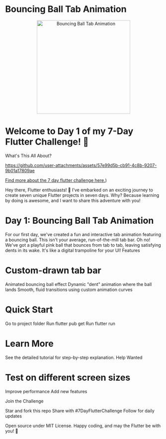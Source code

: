 # Bouncing Ball Tab Animation
<p align="center">
  <img src="https://media3.giphy.com/media/v1.Y2lkPTc5MGI3NjExZHdob3B6azk3djgybzFrMmtncmY5OTYzbWZtb3duMjM5YXQ0bXJkbyZlcD12MV9pbnRlcm5hbF9naWZfYnlfaWQmY3Q9Zw/2tjSKFU9iT81zbWU9F/giphy.gif" alt="Bouncing Ball Tab Animation" width="300">
</p>

# Welcome to Day 1 of my 7-Day Flutter Challenge! 🚀
What's This All About?


https://github.com/user-attachments/assets/57e99d5b-cb91-4c8b-9207-9b01a17809ae



[Find more about the 7 day flutter challenge here.](https://codinglollypop.medium.com/7-days-of-flutter-fun-a-visual-journey-through-animations-4caeb556403e))

Hey there, Flutter enthusiasts! 👋 I've embarked on an exciting journey to create seven unique Flutter projects in seven days. Why? Because learning by doing is awesome, and I want to share this adventure with you!
# Day 1: Bouncing Ball Tab Animation
For our first day, we've created a fun and interactive tab animation featuring a bouncing ball. This isn't your average, run-of-the-mill tab bar. Oh no! We've got a playful pink ball that bounces from tab to tab, leaving satisfying dents in its wake. It's like a digital trampoline for your UI!
Features

# Custom-drawn tab bar
Animated bouncing ball effect
Dynamic "dent" animation where the ball lands
Smooth, fluid transitions using custom animation curves

# Quick Start

Go to project folder
Run flutter pub get
Run flutter run

# Learn More
See the detailed tutorial for step-by-step explanation.
Help Wanted

# Test on different screen sizes
Improve performance
Add new features

Join the Challenge

Star and fork this repo
Share with #7DayFlutterChallenge
Follow for daily updates

Open source under MIT License.
Happy coding, and may the Flutter be with you! 💙
